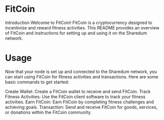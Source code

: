 # FitCoin
Introduction
Welcome to FitCoin! FitCoin is a cryptocurrency designed to incentivize and reward fitness activities. This README provides an overview of FitCoin and instructions for setting up and using it on the Sharedum network.

# Usage
Now that your node is set up and connected to the Sharedum network, you can start using FitCoin for fitness activities and transactions. Here are some basic commands to get started:

Create Wallet: Create a FitCoin wallet to receive and send FitCoin.
Track Fitness Activities: Use the FitCoin client software to track your fitness activities.
Earn FitCoin: Earn FitCoin by completing fitness challenges and achieving goals.
Transaction: Send and receive FitCoin for goods, services, or donations within the FitCoin community.
